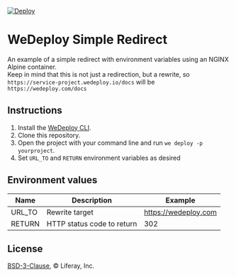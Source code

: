 [![Deploy](https://cdn.wedeploy.com/images/deploy.svg)](https://console.wedeploy.com/deploy?repo=https://github.com/balcsida/redirect-example)

# WeDeploy Simple Redirect

An example of a simple redirect with environment variables using an NGINX Alpine container.   
Keep in mind that this is not just a redirection, but a rewrite, so `https://service-project.wedeploy.io/docs` will be `https://wedeploy.com/docs`

## Instructions

1. Install the [WeDeploy CLI](https://wedeploy.com/docs/intro/using-the-command-line/).
2. Clone this repository.
3. Open the project with your command line and run `we deploy -p yourproject`.
4. Set `URL_TO` and `RETURN` environment variables as desired

## Environment values

| Name | Description | Example |
| --- | --- | --- |
| URL_TO | Rewrite target | https://wedeploy.com |
| RETURN | HTTP status code to return | 302 |

## License

[BSD-3-Clause](./LICENSE.md), © Liferay, Inc.
